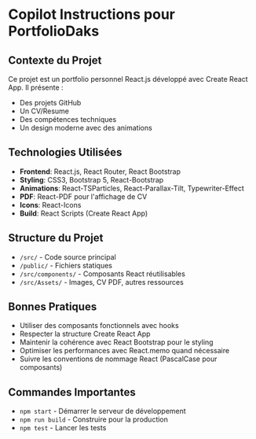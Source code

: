 # Copilot Instructions pour PortfolioDaks

<!-- Use this file to provide workspace-specific custom instructions to Copilot. For more details, visit https://code.visualstudio.com/docs/copilot/copilot-customization#_use-a-githubcopilotinstructionsmd-file -->

## Contexte du Projet
Ce projet est un portfolio personnel React.js développé avec Create React App. Il présente :
- Des projets GitHub
- Un CV/Resume 
- Des compétences techniques
- Un design moderne avec des animations

## Technologies Utilisées
- **Frontend**: React.js, React Router, React Bootstrap
- **Styling**: CSS3, Bootstrap 5, React-Bootstrap
- **Animations**: React-TSParticles, React-Parallax-Tilt, Typewriter-Effect
- **PDF**: React-PDF pour l'affichage de CV
- **Icons**: React-Icons
- **Build**: React Scripts (Create React App)

## Structure du Projet
- `/src/` - Code source principal
- `/public/` - Fichiers statiques
- `/src/components/` - Composants React réutilisables
- `/src/Assets/` - Images, CV PDF, autres ressources

## Bonnes Pratiques
- Utiliser des composants fonctionnels avec hooks
- Respecter la structure Create React App
- Maintenir la cohérence avec React Bootstrap pour le styling
- Optimiser les performances avec React.memo quand nécessaire
- Suivre les conventions de nommage React (PascalCase pour composants)

## Commandes Importantes
- `npm start` - Démarrer le serveur de développement
- `npm run build` - Construire pour la production
- `npm test` - Lancer les tests
